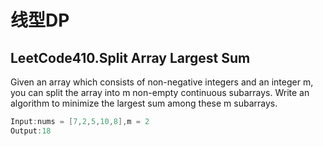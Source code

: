 # 线型DP

## LeetCode410.Split Array Largest Sum  

Given an array which consists of non-negative integers and an integer m, you can split the array into m non-empty continuous subarrays. Write an algorithm to minimize the largest sum among these m subarrays.  

```java
Input:nums = [7,2,5,10,8],m = 2  
Output:18
```

